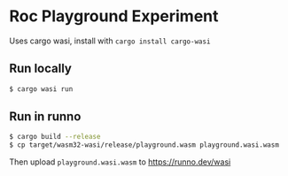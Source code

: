 # Roc Playground Experiment

Uses cargo wasi, install with `cargo install cargo-wasi`

## Run locally

```sh
$ cargo wasi run
```

## Run in runno

```sh
$ cargo build --release
$ cp target/wasm32-wasi/release/playground.wasm playground.wasi.wasm
```

Then upload `playground.wasi.wasm` to https://runno.dev/wasi
